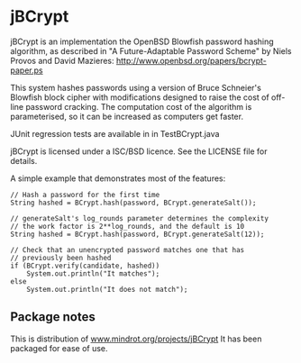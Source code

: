 # jBCrypt

jBCrypt is an implementation the OpenBSD Blowfish password hashing
algorithm, as described in "A Future-Adaptable Password Scheme" by Niels
Provos and David Mazieres: http://www.openbsd.org/papers/bcrypt-paper.ps

This system hashes passwords using a version of Bruce Schneier's
Blowfish block cipher with modifications designed to raise the cost of
off-line password cracking. The computation cost of the algorithm is
parameterised, so it can be increased as computers get faster.

JUnit regression tests are available in in TestBCrypt.java

jBCrypt is licensed under a ISC/BSD licence. See the LICENSE file for details.


A simple example that demonstrates most of the features:

	// Hash a password for the first time
	String hashed = BCrypt.hash(password, BCrypt.generateSalt());

	// generateSalt's log_rounds parameter determines the complexity
	// the work factor is 2**log_rounds, and the default is 10
	String hashed = BCrypt.hash(password, BCrypt.generateSalt(12));

	// Check that an unencrypted password matches one that has
	// previously been hashed
	if (BCrypt.verify(candidate, hashed))
		System.out.println("It matches");
	else
		System.out.println("It does not match");

## Package notes
This is distribution of www.mindrot.org/projects/jBCrypt
It has been packaged for ease of use.